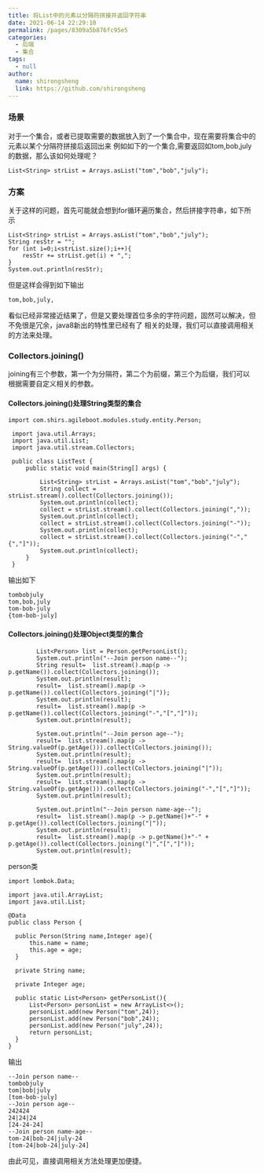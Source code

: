 ```yaml
---
title: 将List中的元素以分隔符拼接并返回字符串
date: 2021-06-14 22:29:10
permalink: /pages/8309a5b876fc95e5
categories: 
  - 后端
  - 集合
tags: 
  - null
author: 
  name: shirongsheng
  link: https://github.com/shirongsheng
---
```


### 场景

对于一个集合，或者已提取需要的数据放入到了一个集合中，现在需要将集合中的元素以某个分隔符拼接后返回出来 
例如如下的一个集合,需要返回如tom,bob,july的数据，那么该如何处理呢？    
   
`List<String> strList = Arrays.asList("tom","bob","july");`

### 方案

关于这样的问题，首先可能就会想到for循环遍历集合，然后拼接字符串，如下所示  

```
List<String> strList = Arrays.asList("tom","bob","july");
String resStr = "";
for (int i=0;i<strList.size();i++){
    resStr += strList.get(i) + ",";
}
System.out.println(resStr);
```

但是这样会得到如下输出     

`
tom,bob,july,
`      
 
看似已经非常接近结果了，但是又要处理首位多余的字符问题，固然可以解决，但不免很是冗余，java8新出的特性里已经有了
相关的处理，我们可以直接调用相关的方法来处理。   

###  Collectors.joining()   

joining有三个参数，第一个为分隔符，第二个为前缀，第三个为后缀，我们可以根据需要自定义相关的参数。    


#### Collectors.joining()处理String类型的集合    
      

```
import com.shirs.agileboot.modules.study.entity.Person;
 
 import java.util.Arrays;
 import java.util.List;
 import java.util.stream.Collectors;
 
 public class ListTest {
     public static void main(String[] args) {
 
         List<String> strList = Arrays.asList("tom","bob","july");
         String collect = strList.stream().collect(Collectors.joining());
         System.out.println(collect);
         collect = strList.stream().collect(Collectors.joining(","));
         System.out.println(collect);
         collect = strList.stream().collect(Collectors.joining("-"));
         System.out.println(collect);
         collect = strList.stream().collect(Collectors.joining("-","{","]"));
         System.out.println(collect);
     }
 }
```

输出如下    

```
tombobjuly
tom,bob,july
tom-bob-july
{tom-bob-july]
```
#### Collectors.joining()处理Object类型的集合     

```
        List<Person> list = Person.getPersonList();
        System.out.println("--Join person name--");
        String result=  list.stream().map(p -> p.getName()).collect(Collectors.joining());
        System.out.println(result);
        result=  list.stream().map(p -> p.getName()).collect(Collectors.joining("|"));
        System.out.println(result);
        result=  list.stream().map(p -> p.getName()).collect(Collectors.joining("-","[","]"));
        System.out.println(result);

        System.out.println("--Join person age--");
        result=  list.stream().map(p -> String.valueOf(p.getAge())).collect(Collectors.joining());
        System.out.println(result);
        result=  list.stream().map(p -> String.valueOf(p.getAge())).collect(Collectors.joining("|"));
        System.out.println(result);
        result=  list.stream().map(p -> String.valueOf(p.getAge())).collect(Collectors.joining("-","[","]"));
        System.out.println(result);

        System.out.println("--Join person name-age--");
        result=  list.stream().map(p -> p.getName()+"-" + p.getAge()).collect(Collectors.joining("|"));
        System.out.println(result);
        result=  list.stream().map(p -> p.getName()+"-" + p.getAge()).collect(Collectors.joining("|","[","]"));
        System.out.println(result);
```

 person类    
 
```
import lombok.Data;

import java.util.ArrayList;
import java.util.List;

@Data
public class Person {

  public Person(String name,Integer age){
      this.name = name;
      this.age = age;
  }

  private String name;

  private Integer age;

  public static List<Person> getPersonList(){
      List<Person> personList = new ArrayList<>();
      personList.add(new Person("tom",24));
      personList.add(new Person("bob",24));
      personList.add(new Person("july",24));
      return personList;
  }
}
```

输出      

```
--Join person name--
tombobjuly
tom|bob|july
[tom-bob-july]
--Join person age--
242424
24|24|24
[24-24-24]
--Join person name-age--
tom-24|bob-24|july-24
[tom-24|bob-24|july-24]
```

由此可见，直接调用相关方法处理更加便捷。
  




